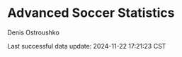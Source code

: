 # Advanced Soccer Statistics
Denis Ostroushko

<!-- gfm -->

Last successful data update: 2024-11-22 17:21:23 CST
